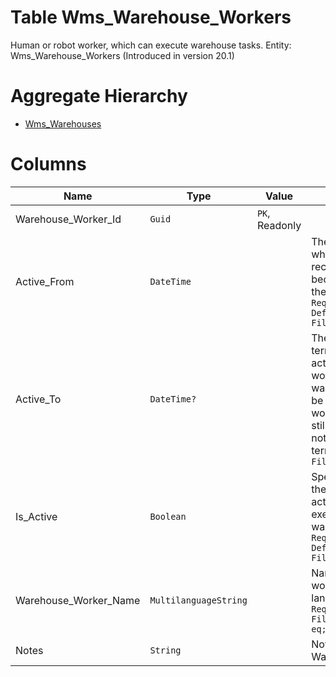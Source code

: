 # Table Wms_Warehouse_Workers

Human or robot worker, which can execute warehouse tasks. Entity: Wms_Warehouse_Workers (Introduced in version 20.1)

# Aggregate Hierarchy

* [Wms_Warehouses](Wms_Warehouses.md)

# Columns

| Name | Type | Value | Description |
| - | - | - | --- |
|Warehouse_Worker_Id|`Guid`|`PK`, Readonly||
|Active_From|`DateTime`||The date, from which the worker record has become active in the warehouse. `Required` `Default(Today)` `Filter(eq;ge;le)` |
|Active_To|`DateTime?`||The date of termination of the activity of the worker in the warehouse. Can be null for workers, which are still active and do not have previous terminations. `Filter(eq;ge;le)` |
|Is_Active|`Boolean`||Specifies whether the worker is active and can execute new warehouse tasks. `Required` `Default(true)` `Filter(eq)` |
|Warehouse_Worker_Name|`MultilanguageString`||Name of the worker (multi-language). `Required` `Filter(multi eq;like)` |
|Notes|`String`||Notes for this WarehouseWorker. |
